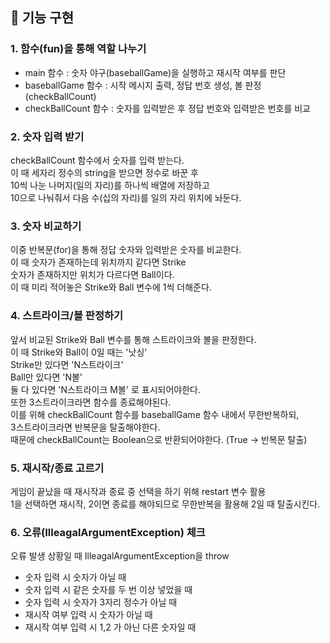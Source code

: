 ## 📝 기능 구현

### 1. 함수(fun)을 통해 역할 나누기
- main 함수 : 숫자 야구(baseballGame)을 실행하고 재시작 여부를 판단
- baseballGame 함수 : 시작 메시지 출력, 정답 번호 생성, 볼 판정(checkBallCount)
- checkBallCount 함수 : 숫자를 입력받은 후 정답 번호와 입력받은 번호를 비교

### 2. 숫자 입력 받기
checkBallCount 함수에서 숫자를 입력 받는다.<br>
이 때 세자리 정수의 string을 받으면 정수로 바꾼 후<br>
10씩 나눈 나머지(일의 자리)를 하나씩 배열에 저장하고<br>
10으로 나눠줘서 다음 수(십의 자리)를 일의 자리 위치에 놔둔다.

### 3. 숫자 비교하기
이중 반복문(for)을 통해 정답 숫자와 입력받은 숫자를 비교한다.<br>
이 때 숫자가 존재하는데 위치까지 같다면 Strike<br>
숫자가 존재하지만 위치가 다르다면 Ball이다.<br>
이 때 미리 적어놓은 Strike와 Ball 변수에 1씩 더해준다.

### 4. 스트라이크/볼 판정하기
앞서 비교된 Strike와 Ball 변수를 통해 스트라이크와 볼을 판정한다.<br>
이 때 Strike와 Ball이 0일 때는 '낫싱'<br>
Strike만 있다면 'N스트라이크'<br>
Ball만 있다면 'N볼'<br>
둘 다 있다면 'N스트라이크 M볼' 로 표시되어야한다.<br>
또한 3스트라이크라면 함수를 종료해야된다.<br>
이를 위해 checkBallCount 함수를 baseballGame 함수 내에서 무한반복하되,<br>
3스트라이크라면 반복문을 탈출해야한다.<br>
때문에 checkBallCount는 Boolean으로 반환되어야한다. (True -> 반복문 탈출)

### 5. 재시작/종료 고르기
게임이 끝났을 때 재시작과 종료 중 선택을 하기 위해 restart 변수 활용<br>
1을 선택하면 재시작, 2이면 종료를 해야되므로 무한반복을 활용해 2일 때 탈출시킨다.

### 6. 오류(IlleagalArgumentException) 체크
오류 발생 상황일 때 IlleagalArgumentException을 throw<br>
- 숫자 입력 시 숫자가 아닐 때
- 숫자 입력 시 같은 숫자를 두 번 이상 넣었을 때
- 숫자 입력 시 숫자가 3자리 정수가 아닐 때
- 재시작 여부 입력 시 숫자가 아닐 때
- 재시작 여부 입력 시 1,2 가 아닌 다른 숫자일 때